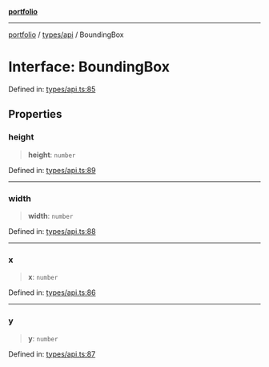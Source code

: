 [**portfolio**](../../../README.md)

***

[portfolio](../../../modules.md) / [types/api](../README.md) / BoundingBox

# Interface: BoundingBox

Defined in: [types/api.ts:85](https://github.com/tnorlund/Portfolio/blob/6b716a875845349c2e0adc0273fc2c969c677d16/portfolio/types/api.ts#L85)

## Properties

### height

> **height**: `number`

Defined in: [types/api.ts:89](https://github.com/tnorlund/Portfolio/blob/6b716a875845349c2e0adc0273fc2c969c677d16/portfolio/types/api.ts#L89)

***

### width

> **width**: `number`

Defined in: [types/api.ts:88](https://github.com/tnorlund/Portfolio/blob/6b716a875845349c2e0adc0273fc2c969c677d16/portfolio/types/api.ts#L88)

***

### x

> **x**: `number`

Defined in: [types/api.ts:86](https://github.com/tnorlund/Portfolio/blob/6b716a875845349c2e0adc0273fc2c969c677d16/portfolio/types/api.ts#L86)

***

### y

> **y**: `number`

Defined in: [types/api.ts:87](https://github.com/tnorlund/Portfolio/blob/6b716a875845349c2e0adc0273fc2c969c677d16/portfolio/types/api.ts#L87)
